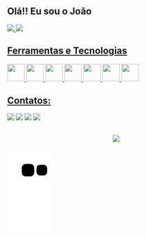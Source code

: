 ## Olá!! Eu sou o João

<div>
<a href="https://github.com/JoaoGuilhermeMA">
<img height="180em" src="https://github-readme-stats.vercel.app/api/top-langs/?username=JoaoGuilhermeMA&layout=compact&langs_count=7&theme=dracula"/>
<img height="180em" src="https://github-readme-stats.vercel.app/api?username=JoaoGuilhermeMA&show_icons=true&theme=dracula&include_all_commits=true&count_private=true"/>
</div>

## Ferramentas e Tecnologias

<div>
<img src="https://cdn.jsdelivr.net/gh/devicons/devicon/icons/ruby/ruby-original.svg" width="40" height="40"/>
<img src="https://cdn.jsdelivr.net/gh/devicons/devicon/icons/rails/rails-original-wordmark.svg" width="40" height="40"/>            
<img src="https://cdn.jsdelivr.net/gh/devicons/devicon/icons/git/git-plain-wordmark.svg" width="40" height="40"/>
<img src="https://cdn.jsdelivr.net/gh/devicons/devicon/icons/html5/html5-plain-wordmark.svg" width="40" height="40"/>
<img src="https://cdn.jsdelivr.net/gh/devicons/devicon/icons/java/java-original-wordmark.svg" width="40" height="40"/>
<img src="https://cdn.jsdelivr.net/gh/devicons/devicon/icons/androidstudio/androidstudio-plain-wordmark.svg" width="40" height="40"/>
<img src="https://cdn.jsdelivr.net/gh/devicons/devicon/icons/cplusplus/cplusplus-original.svg" width="40" height="40"/>        
</div>         

## Contatos:

<div>
<a href="https://www.instagram.com/_joao._guilherme_/" target="_blank"><img src="https://img.shields.io/badge/-Instagram-%23E4405F?style=for-the-badge&logo=instagram&logoColor=white" target="_blank"></a>
<a href = "mailto:joomoreira36@gmail.com"><img src="https://img.shields.io/badge/Gmail-D14836?style=for-the-badge&logo=gmail&logoColor=white" target="_blank"></a>
<a href="https://www.linkedin.com/in/joao-guilherme-97877823b/" target="_blank"><img src="https://img.shields.io/badge/-LinkedIn-%230077B5?style=for-the-badge&logo=linkedin&logoColor=white" target="_blank"></a>   
<a href="https://twitter.com/JoaoGuiCRF" target="_blank"><img src="https://img.shields.io/badge/Twitter-1DA1F2?style=for-the-badge&logo=twitter&logoColor=white" target="_blank"></a>
</div>
 </br>
  
 <p align="center">   <img alingn="center" src="https://profile-counter.glitch.me/JoaoGuilhermeMA/count.svg" /></p>

![snake gif](https://github.com/JoaoGuilhermeMA/JoaoGuilhermeMA/blob/output/github-contribution-grid-snake.svg)
